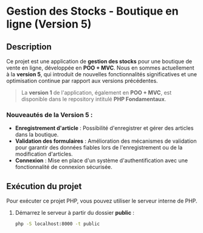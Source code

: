 # Gestion des Stocks - Boutique en ligne (Version 5)

## Description
Ce projet est une application de **gestion des stocks** pour une boutique de vente en ligne, développée en **POO + MVC**. Nous en sommes actuellement à la **version 5**, qui introduit de nouvelles fonctionnalités significatives et une optimisation continue par rapport aux versions précédentes.

> La **version 1** de l'application, également en **POO + MVC**, est disponible dans le repository intitulé **PHP Fondamentaux**.

### Nouveautés de la Version 5 :
- **Enregistrement d'article** : Possibilité d'enregistrer et gérer des articles dans la boutique.
- **Validation des formulaires** : Amélioration des mécanismes de validation pour garantir des données fiables lors de l'enregistrement ou de la modification d'articles.
- **Connexion** : Mise en place d'un système d'authentification avec une fonctionnalité de connexion sécurisée.

## Exécution du projet
Pour exécuter ce projet PHP, vous pouvez utiliser le serveur interne de PHP.

1. Démarrez le serveur à partir du dossier **public** :
   ```bash
   php -S localhost:8000 -t public

